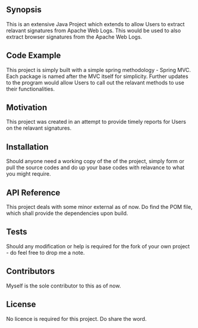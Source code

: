 ## Synopsis

This is an extensive Java Project which extends to allow Users to extract relavant signatures from Apache Web Logs. This would be used to also extract browser signatures from the Apache Web Logs. 

## Code Example

This project is simply built with a simple spring methodology - Spring MVC. Each package is named after the MVC itself for simplicity. Further updates to the program would allow Users to call out the relavant methods to use their functionalities. 

## Motivation

This project was created in an attempt to provide timely reports for Users on the relavant signatures.

## Installation

Should anyone need a working copy of the of the project, simply form or pull the source codes and do up your base codes with relavance to what you might require. 

## API Reference

This project deals with some minor external as of now. Do find the POM file, which shall provide the dependencies upon build.

## Tests

Should any modification or help is required for the fork of your own project - do feel free to drop me a note. 

## Contributors

Myself is the sole contributor to this as of now. 

## License

No licence is required for this project. Do share the word. 
